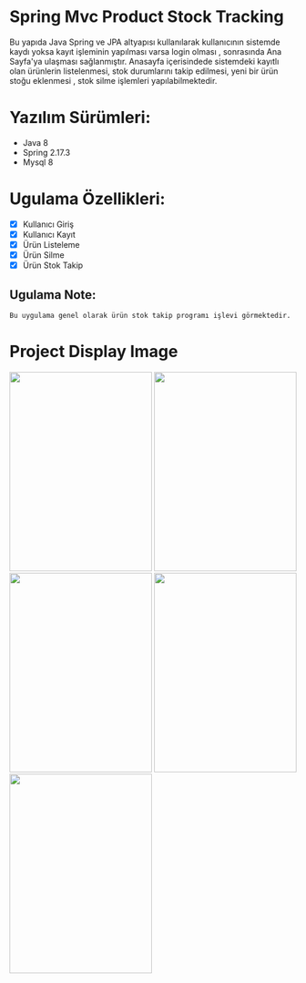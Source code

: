 # Spring Mvc Product Stock Tracking
<p> 
Bu yapıda Java Spring ve JPA altyapısı kullanılarak kullanıcının sistemde kaydı yoksa kayıt işleminin yapılması varsa login olması ,
sonrasında Ana Sayfa'ya ulaşması sağlanmıştır.
Anasayfa içerisindede sistemdeki kayıtlı olan ürünlerin listelenmesi, stok durumlarını takip edilmesi,
yeni bir ürün stoğu eklenmesi , stok silme işlemleri yapılabilmektedir.
</p>

# Yazılım Sürümleri:
- Java 8
- Spring 2.17.3
- Mysql 8
    
# Ugulama Özellikleri:
- [x] Kullanıcı Giriş
- [x] Kullanıcı Kayıt
- [x] Ürün Listeleme
- [x] Ürün Silme
- [x] Ürün Stok Takip 

## Ugulama Note:
```
Bu uygulama genel olarak ürün stok takip programı işlevi görmektedir.
```


# Project Display Image
<p>

<img src="https://github.com/isahatipoglu74/Product_Stock_Tracking_Application/blob/main/1.png" width="250" height="350" style="max-width:100%;"></a>
<img src="https://github.com/isahatipoglu74/Product_Stock_Tracking_Application/blob/main/2.png" width="250" height="350" style="max-width:100%;"></a>
<img src="https://github.com/isahatipoglu74/Product_Stock_Tracking_Application/blob/main/3.png" width="250" height="350" style="max-width:100%;"></a>
<img src="https://github.com/isahatipoglu74/Product_Stock_Tracking_Application/blob/main/4.png" width="250" height="350" style="max-width:100%;"></a>
<img src="https://github.com/isahatipoglu74/Product_Stock_Tracking_Application/blob/main/5.png" width="250" height="350" style="max-width:100%;"></a>
</p>

